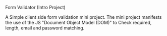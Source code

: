 Form Validator (Intro Project)

A Simple client side form validation mini project.
The mini project manifests the use of the JS "Document Object Model (DOM)" to Check required, length, email and password matching.